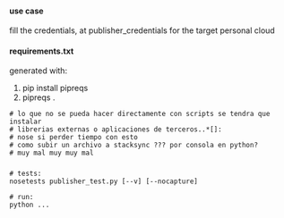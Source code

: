 

#### use case


fill the credentials, at publisher_credentials for the target personal cloud







#### requirements.txt


generated with:

1. pip install pipreqs
2. pipreqs .




```
# lo que no se pueda hacer directamente con scripts se tendra que instalar 
# librerias externas o aplicaciones de terceros..*[]: 
# nose si perder tiempo con esto
# como subir un archivo a stacksync ??? por consola en python? 
# muy mal muy muy mal
```



###



```
# tests: 
nosetests publisher_test.py [--v] [--nocapture]

# run:
python ...

```



